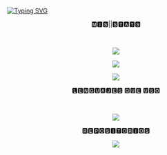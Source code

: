 [![Typing SVG](https://readme-typing-svg.demolab.com?font=Fira+Code&pause=1000&random=false&width=435&lines=Hola+soy+Iker+Erdociain;Programador+de+Front+End)](https://git.io/typing-svg)
 

<p align="center">🅼🅸🆂||🆂🆃🅰🆃🆂</p>

<br/>

<p align="center">
 <img src="https://streak-stats.demolab.com?user=IkerOwO&theme=calm&border_radius=15&date_format=M%20j%5B%2C%20Y%5D"/>

<p align="center">
 <img src="https://github-readme-stats-eight-theta.vercel.app/api/top-langs/?username=IkerOwO&layout=compact&langs_count=8&theme=radical&locale=en"/>
<p align="center">
    <img src="https://github-readme-activity-graph.vercel.app/graph?username=IkerOwO&theme=modern-lilac"/>



<p align="center">🅻🅴🅽🅶🆄🅰🅹🅴🆂 🆀🆄🅴 🆄🆂🅾</p>
<br/>

<p align="center">
<img src="https://skillicons.dev/icons?i=js,html,css,py)](https://skillicons.dev)"/>


<br/>

<p align="center">🆁🅴🅿🅾🆂🅸🆃🅾🆁🅸🅾🆂</p>

<p align="center">
 <img src="https://github-readme-stats.vercel.app/api/pin/?username=IkerOwO&repo=Mi-Web"/>
